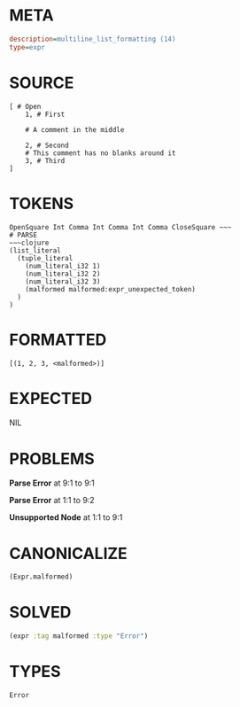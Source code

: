 # META
~~~ini
description=multiline_list_formatting (14)
type=expr
~~~
# SOURCE
~~~roc
[ # Open
	1, # First

	# A comment in the middle

	2, # Second
	# This comment has no blanks around it
	3, # Third
]
~~~
# TOKENS
~~~text
OpenSquare Int Comma Int Comma Int Comma CloseSquare ~~~
# PARSE
~~~clojure
(list_literal
  (tuple_literal
    (num_literal_i32 1)
    (num_literal_i32 2)
    (num_literal_i32 3)
    (malformed malformed:expr_unexpected_token)
  )
)
~~~
# FORMATTED
~~~roc
[(1, 2, 3, <malformed>)]
~~~
# EXPECTED
NIL
# PROBLEMS
**Parse Error**
at 9:1 to 9:1

**Parse Error**
at 1:1 to 9:2

**Unsupported Node**
at 1:1 to 9:1

# CANONICALIZE
~~~clojure
(Expr.malformed)
~~~
# SOLVED
~~~clojure
(expr :tag malformed :type "Error")
~~~
# TYPES
~~~roc
Error
~~~
